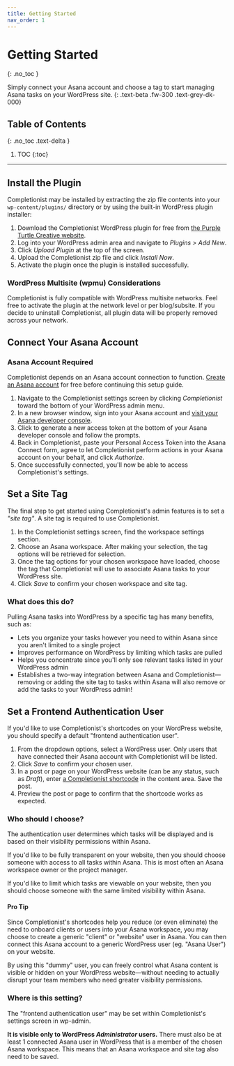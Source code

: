 ```yaml
---
title: Getting Started
nav_order: 1
---
```


# Getting Started
{: .no_toc }

Simply connect your Asana account and choose a tag to start managing Asana tasks on your WordPress site.
{: .text-beta .fw-300 .text-grey-dk-000}

## Table of Contents
{: .no_toc .text-delta }

1. TOC
{:toc}

---

## Install the Plugin

Completionist may be installed by extracting the zip file contents into your `wp-content/plugins/` directory or by using the built-in WordPress plugin installer:

1. Download the Completionist WordPress plugin for free from [the Purple Turtle Creative website](https://purpleturtlecreative.com/completionist/).
2. Log into your WordPress admin area and navigate to *Plugins > Add New*.
3. Click *Upload Plugin* at the top of the screen.
4. Upload the Completionist zip file and click *Install Now*.
5. Activate the plugin once the plugin is installed successfully.

### WordPress Multisite (wpmu) Considerations

Completionist is fully compatible with WordPress multisite networks. Feel free to activate the plugin at the network level or per blog/subsite. If you decide to uninstall Completionist, all plugin data will be properly removed across your network.


## Connect Your Asana Account

<div class="banner banner-danger">
  <h3>Asana Account Required</h3>
  <p>Completionist depends on an Asana account connection to function. <a href="https://asana.com/create-account" target="_blank">Create an Asana account</a> for free before continuing this setup guide.</p>
</div>

1. Navigate to the Completionist settings screen by clicking *Completionist* toward the bottom of your WordPress admin menu.
2. In a new browser window, sign into your Asana account and [visit your Asana developer console](https://app.asana.com/0/developer-console).
3. Click to generate a new access token at the bottom of your Asana developer console and follow the prompts.
4. Back in Completionist, paste your Personal Access Token into the Asana Connect form, agree to let Completionist perform actions in your Asana account on your behalf, and click *Authorize*.
5. Once successfully connected, you'll now be able to access Completionist's settings.

## Set a Site Tag

The final step to get started using Completionist's admin features is to set a *"site tag"*. A site tag is required to use Completionist.

1. In the Completionist settings screen, find the workspace settings section.
2. Choose an Asana workspace. After making your selection, the tag options will be retrieved for selection.
3. Once the tag options for your chosen workspace have loaded, choose the tag that Completionist will use to associate Asana tasks to your WordPress site.
4. Click *Save* to confirm your chosen workspace and site tag.

### What does this do?

Pulling Asana tasks into WordPress by a specific tag has many benefits, such as:

- Lets you organize your tasks however you need to within Asana since you aren't limited to a single project
- Improves performance on WordPress by limiting which tasks are pulled
- Helps you concentrate since you'll only see relevant tasks listed in your WordPress admin
- Establishes a two-way integration between Asana and Completionist—removing or adding the site tag to tasks within Asana will also remove or add the tasks to your WordPress admin!

## Set a Frontend Authentication User


If you'd like to use Completionist's shortcodes on your WordPress website, you should specify a default "frontend authentication user".

1. From the dropdown options, select a WordPress user. Only users that have connected their Asana account with Completionist will be listed.
2. Click *Save* to confirm your chosen user.
3. In a post or page on your WordPress website (can be any status, such as *Draft*), enter [a Completionist shortcode](/completionist/shortcodes/) in the content area. Save the post.
4. Preview the post or page to confirm that the shortcode works as expected.

### Who should I choose?

The authentication user determines which tasks will be displayed and is based on their visibility permissions within Asana.

If you'd like to be fully transparent on your website, then you should choose someone with access to all tasks within Asana. This is most often an Asana workspace owner or the project manager.

If you'd like to limit which tasks are viewable on your website, then you should choose someone with the same limited visibility within Asana.

<div class="banner banner-info">
  <h4 class="text-gamma">Pro Tip</h4>
  <p>Since Completionist's shortcodes help you reduce (or even eliminate) the need to onboard clients or users into your Asana workspace, you may choose to create a generic "client" or "website" user in Asana. You can then connect this Asana account to a generic WordPress user (eg. "Asana User") on your website.</p>
  <p>By using this "dummy" user, you can freely control what Asana content is visible or hidden on your WordPress website—without needing to actually disrupt your team members who need greater visibility permissions.</p>
</div>

### Where is this setting?

The "frontend authentication user" may be set within Completionist's settings screen in wp-admin.

**It is visible only to WordPress *Administrator* users.** There must also be at least 1 connected Asana user in WordPress that is a member of the chosen Asana workspace. This means that an Asana workspace and site tag also need to be saved.
